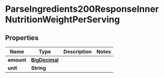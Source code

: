 

# ParseIngredients200ResponseInnerNutritionWeightPerServing

## Properties

Name | Type | Description | Notes
------------ | ------------- | ------------- | -------------
**amount** | [**BigDecimal**](BigDecimal.md) |  | 
**unit** | **String** |  | 




